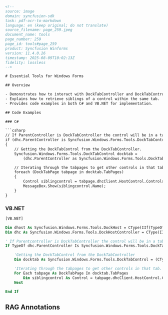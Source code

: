```html
<!--
source: image
domain: syncfusion-sdk
task: pdf-ocr-to-markdown
language: en (keep original; do not translate)
source_filename: page_259.jpeg
document_name: tools
page_number: 259
page_id: tools#page_259
product: Syncfusion Winforms
version: 11.4.0.26
timestamp: 2025-08-09T10:02:13Z
fidelity: lossless
-->

# Essential Tools for Windows Forms

## Overview

- Demonstrates how to interact with DockTabController and DockTabControl in Syncfusion Windows Forms.
- Explains how to retrieve siblings of a control within the same tab.
- Provides code examples in both C# and VB.NET for implementation.

## Code Examples

### C#

```csharp
// If ParentController is DockTabController the control will be in a tab.
if (dhc.ParentController is Syncfusion.Windows.Forms.Tools.DockTabController)
{
    // Getting the DockTabControl from the DockTabController.
    Syncfusion.Windows.Forms.Tools.DockTabControl docktab = 
        (dhc.ParentController as Syncfusion.Windows.Forms.Tools.DockTabController).TabControl;

    // Iterating through the tabpages to get other controls in that tab.
    foreach (DockTabPage tabpage in docktab.TabPages)
    {
        Control siblingcontrol = tabpage.dhcClient.HostControl.Controls[0];
        MessageBox.Show(siblingcontrol.Name);
    }
}
```

### VB.NET

```vb
[VB.NET]

Dim dhost As Syncfusion.Windows.Forms.Tools.DockHost = CType(IIf(TypeOf Me.listBox1.Parent Is Syncfusion.Windows.Forms.Tools.DockHost, Me.listBox1.Parent, Nothing), Syncfusion.Windows.Forms.Tools.DockHost)
Dim dhc As Syncfusion.Windows.Forms.Tools.DockHostController = CType(IIf(TypeOf dhost.InternalController Is Syncfusion.Windows.Forms.Tools.DockHostController, dhost.InternalController, Nothing), Syncfusion.Windows.Forms.Tools.DockHostController)

' If Parentcontroller is DockTabController the control will be in a tab.
If TypeOf dhc.ParentController Is Syncfusion.Windows.Forms.Tools.DockTabController Then

    'Getting the DockTabControl from the DockTabController
    Dim docktab As Syncfusion.Windows.Forms.Tools.DockTabControl = (CType(IIf(TypeOf dhc.ParentController Is Syncfusion.Windows.Forms.Tools.DockTabController, dhc.ParentController, Nothing), Syncfusion.Windows.Forms.Tools.DockTabController)).TabControl

    'Iterating through the tabpages to get other controls in that tab.
    For Each tabpage As DockTabPage In docktab.TabPages
        Dim siblingcontrol As Control = tabpage.dhcClient.HostControl.Controls(0)
    Next

End If
```

## RAG Annotations

<!-- tags: [windowsforms, docktabcontroller, docktabcontrol, controlinteraction, syncfusionwindowsforms, API, 11.4.0.26] keywords: [DockTabController, DockTabControl, ParentController, HostControl, tabpages, MessageBox, ControlName, C#, VB.NET] -->
```